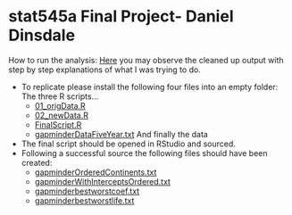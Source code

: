 stat545a Final Project- Daniel Dinsdale
===============================
How to run the analysis:
[Here](http://rpubs.com/danieldinsdale/stat545a-2013-hw06_dinsdale-dan) you may observe the cleaned up output with step by step explanations of what I was trying to do. 

* To replicate please install the following four files into an empty folder:
The three R scripts...
	- [01_origData.R](https://github.com/danieldinsdale/stat545a-2013-hw06_dinsdale-dan/blob/master/01_origData.R)
	- [02_newData.R](https://github.com/danieldinsdale/stat545a-2013-hw06_dinsdale-dan/blob/master/02_newData.R)
	- [FinalScript.R](https://github.com/danieldinsdale/stat545a-2013-hw06_dinsdale-dan/blob/master/FinalScript.R)
	- [gapminderDataFiveYear.txt](https://github.com/danieldinsdale/stat545a-2013-hw06_dinsdale-dan/blob/master/gapminderDataFiveYear.txt) And finally the data
* The final script should be opened in RStudio and sourced.
* Following a successful source the following files should have been created:
	- [gapminderOrderedContinents.txt](https://github.com/danieldinsdale/stat545a-2013-hw06_dinsdale-dan/blob/master/gapminderOrderedContinents.txt)
	- [gapminderWithInterceptsOrdered.txt](https://github.com/danieldinsdale/stat545a-2013-hw06_dinsdale-dan/blob/master/gapminderWithInterceptsOrdered.txt)
	- [gapminderbestworstcoef.txt](https://github.com/danieldinsdale/stat545a-2013-hw06_dinsdale-dan/blob/master/gapminderbestworstcoef.txt)
	- [gapminderbestworstlife.txt](https://github.com/danieldinsdale/stat545a-2013-hw06_dinsdale-dan/blob/master/gapminderbestworstlife.txt)
